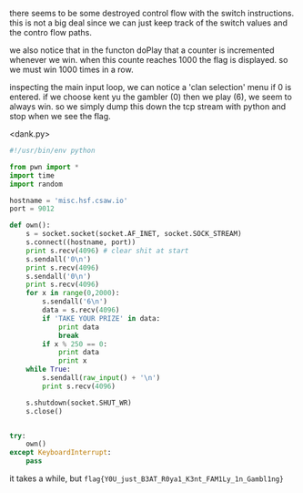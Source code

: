 there seems to be some destroyed control flow with the switch instructions. this is not a big deal since we can just 
keep track of the switch values and the contro flow paths.

we also notice that in the functon doPlay that a counter is incremented whenever we win.
when this counte reaches 1000 the flag is displayed. so we must win 1000 times in a row.

inspecting the main input loop, we can notice a 'clan selection' menu if 0 is entered.
if we choose kent yu the gambler (0) then we play (6), we seem to always win.
so we simply dump this down the tcp stream with python and stop when we see the flag.

<dank.py>
```python
#!/usr/bin/env python

from pwn import *
import time
import random

hostname = 'misc.hsf.csaw.io'
port = 9012

def own():
    s = socket.socket(socket.AF_INET, socket.SOCK_STREAM)
    s.connect((hostname, port))
    print s.recv(4096) # clear shit at start
    s.sendall('0\n')
    print s.recv(4096)
    s.sendall('0\n')
    print s.recv(4096)
    for x in range(0,2000):
        s.sendall('6\n')
        data = s.recv(4096)
        if 'TAKE YOUR PRIZE' in data:
            print data
            break
        if x % 250 == 0:
            print data
            print x
    while True:
        s.sendall(raw_input() + '\n')
        print s.recv(4096)

    s.shutdown(socket.SHUT_WR)
    s.close()


try:
    own()
except KeyboardInterrupt:
    pass

```


it takes a while, but `flag{Y0U_just_B3AT_R0ya1_K3nt_FAM1Ly_1n_Gambl1ng}`